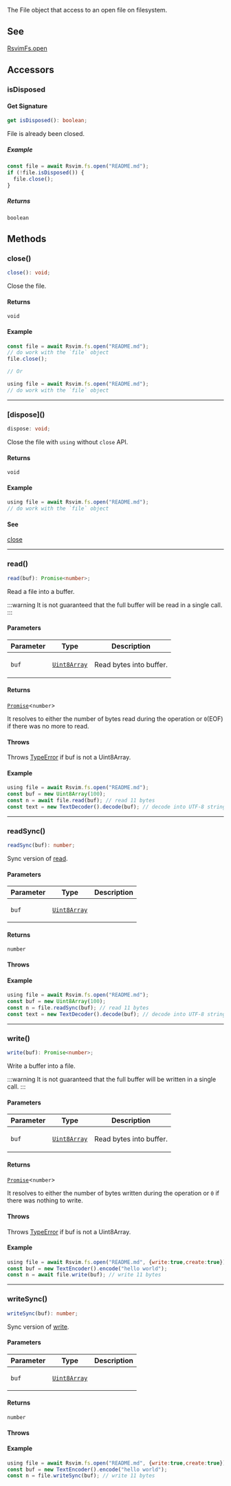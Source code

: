 The File object that access to an open file on filesystem.

## See

[RsvimFs.open](../../../classes/RsvimFs.md#open)

## Accessors

### isDisposed

#### Get Signature

```ts
get isDisposed(): boolean;
```

File is already been closed.

##### Example

```javascript
const file = await Rsvim.fs.open("README.md");
if (!file.isDisposed()) {
  file.close();
}
```

##### Returns

`boolean`

## Methods

### close()

```ts
close(): void;
```

Close the file.

#### Returns

`void`

#### Example

```javascript
const file = await Rsvim.fs.open("README.md");
// do work with the `file` object
file.close();

// Or

using file = await Rsvim.fs.open("README.md");
// do work with the `file` object
```

***

### \[dispose\]()

```ts
dispose: void;
```

Close the file with `using` without `close` API.

#### Returns

`void`

#### Example

```javascript
using file = await Rsvim.fs.open("README.md");
// do work with the `file` object
```

#### See

[close](#close)

***

### read()

```ts
read(buf): Promise<number>;
```

Read a file into a buffer.

:::warning
It is not guaranteed that the full buffer will be read in a single call.
:::

#### Parameters

<table>
<thead>
<tr>
<th>Parameter</th>
<th>Type</th>
<th>Description</th>
</tr>
</thead>
<tbody>
<tr>
<td>

`buf`

</td>
<td>

[`Uint8Array`](https://developer.mozilla.org/docs/Web/JavaScript/Reference/Global_Objects/Uint8Array)

</td>
<td>

Read bytes into buffer.

</td>
</tr>
</tbody>
</table>

#### Returns

[`Promise`](https://developer.mozilla.org/docs/Web/JavaScript/Reference/Global_Objects/Promise)\<`number`\>

It resolves to either the number of bytes read during the operation or `0`(EOF) if there was no more to read.

#### Throws

Throws [TypeError](https://developer.mozilla.org/docs/Web/JavaScript/Reference/Global_Objects/TypeError) if buf is not a Uint8Array.

#### Example

```javascript
using file = await Rsvim.fs.open("README.md");
const buf = new Uint8Array(100);
const n = await file.read(buf); // read 11 bytes
const text = new TextDecoder().decode(buf); // decode into UTF-8 string "hello world"
```

***

### readSync()

```ts
readSync(buf): number;
```

Sync version of [read](#read).

#### Parameters

<table>
<thead>
<tr>
<th>Parameter</th>
<th>Type</th>
<th>Description</th>
</tr>
</thead>
<tbody>
<tr>
<td>

`buf`

</td>
<td>

[`Uint8Array`](https://developer.mozilla.org/docs/Web/JavaScript/Reference/Global_Objects/Uint8Array)

</td>
<td>

</td>
</tr>
</tbody>
</table>

#### Returns

`number`

#### Throws

#### Example

```javascript
using file = await Rsvim.fs.open("README.md");
const buf = new Uint8Array(100);
const n = file.readSync(buf); // read 11 bytes
const text = new TextDecoder().decode(buf); // decode into UTF-8 string "hello world"
```

***

### write()

```ts
write(buf): Promise<number>;
```

Write a buffer into a file.

:::warning
It is not guaranteed that the full buffer will be written in a single call.
:::

#### Parameters

<table>
<thead>
<tr>
<th>Parameter</th>
<th>Type</th>
<th>Description</th>
</tr>
</thead>
<tbody>
<tr>
<td>

`buf`

</td>
<td>

[`Uint8Array`](https://developer.mozilla.org/docs/Web/JavaScript/Reference/Global_Objects/Uint8Array)

</td>
<td>

Read bytes into buffer.

</td>
</tr>
</tbody>
</table>

#### Returns

[`Promise`](https://developer.mozilla.org/docs/Web/JavaScript/Reference/Global_Objects/Promise)\<`number`\>

It resolves to either the number of bytes written during the operation or `0` if there was nothing to write.

#### Throws

Throws [TypeError](https://developer.mozilla.org/docs/Web/JavaScript/Reference/Global_Objects/TypeError) if buf is not a Uint8Array.

#### Example

```javascript
using file = await Rsvim.fs.open("README.md", {write:true,create:true});
const buf = new TextEncoder().encode("hello world");
const n = await file.write(buf); // write 11 bytes
```

***

### writeSync()

```ts
writeSync(buf): number;
```

Sync version of [write](#write).

#### Parameters

<table>
<thead>
<tr>
<th>Parameter</th>
<th>Type</th>
<th>Description</th>
</tr>
</thead>
<tbody>
<tr>
<td>

`buf`

</td>
<td>

[`Uint8Array`](https://developer.mozilla.org/docs/Web/JavaScript/Reference/Global_Objects/Uint8Array)

</td>
<td>

</td>
</tr>
</tbody>
</table>

#### Returns

`number`

#### Throws

#### Example

```javascript
using file = await Rsvim.fs.open("README.md", {write:true,create:true});
const buf = new TextEncoder().encode("hello world");
const n = file.writeSync(buf); // write 11 bytes
```
